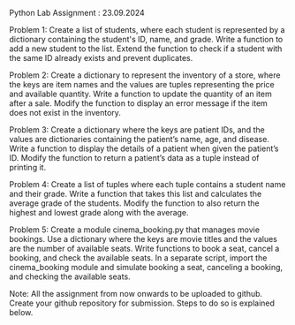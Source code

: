Python Lab Assignment : 23.09.2024

 Problem 1: Create a list of students, where each student is represented by a dictionary 
containing the student's ID, name, and grade. Write a function to add a new student to the list. 
Extend the function to check if a student with the same ID already exists and prevent duplicates. 

Problem 2: Create a dictionary to represent the inventory of a store, where the keys are item 
names and the values are tuples representing the price and available quantity. Write a function to 
update the quantity of an item after a sale. Modify the function to display an error message if the 
item does not exist in the inventory. 

Problem 3: Create a dictionary where the keys are patient IDs, and the values are dictionaries 
containing the patient’s name, age, and disease. Write a function to display the details of a 
patient when given the patient’s ID. Modify the function to return a patient’s data as a tuple 
instead of printing it. 

Problem 4: Create a list of tuples where each tuple contains a student name and their grade. 
Write a function that takes this list and calculates the average grade of the students. Modify the 
function to also return the highest and lowest grade along with the average. 

Problem 5: Create a module cinema_booking.py that manages movie bookings. Use a dictionary 
where the keys are movie titles and the values are the number of available seats. Write functions 
to book a seat, cancel a booking, and check the available seats. In a separate script, import the 
cinema_booking module and simulate booking a seat, canceling a booking, and checking the 
available seats. 

Note: All the assignment from now onwards to be uploaded to github. Create your github repository 
for submission. Steps to do so is explained below.
